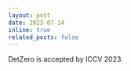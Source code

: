 ```yaml
---
layout: post
date: 2023-07-14
inline: true
related_posts: false
---
```


DetZero is accepted by ICCV 2023.